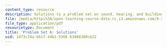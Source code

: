 ```yaml
---
content_type: resource
description: Solutions to a problem set on sound, hearing, and building the spectrogram.
file: /media/https%3A/open-learning-course-data-rc.s3.amazonaws.com/9-35-sensation-and-perception-spring-2009/1d73c74abb1f44b2936663888380cb22_MIT9_35s09_sol_pset06_part1.pdf
file_type: application/pdf
resourcetype: Document
title: 'Problem Set 6: Solutions'
uid: 1d73c74a-bb1f-44b2-9366-63888380cb22
---
```

